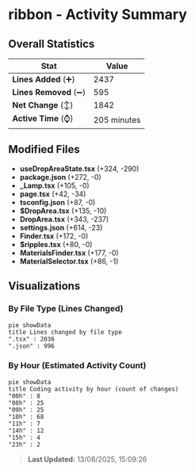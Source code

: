 # ribbon - Activity Summary 

## Overall Statistics

| Stat                   | Value                                                             |
| ---------------------- | ----------------------------------------------------------------- |
| **Lines Added** (➕)   | 2437                                          |
| **Lines Removed** (➖) | 595                                        |
| **Net Change** (↕)    | 1842                |
| **Active Time** (⌚)   | 205 minutes |


## Modified Files
- **useDropAreaState.tsx** (+324, -290)
- **package.json** (+272, -0)
- **_Lamp.tsx** (+105, -0)
- **page.tsx** (+42, -34)
- **tsconfig.json** (+87, -0)
- **$DropArea.tsx** (+135, -10)
- **DropArea.tsx** (+343, -237)
- **settings.json** (+614, -23)
- **Finder.tsx** (+172, -0)
- **$ripples.tsx** (+80, -0)
- **MaterialsFinder.tsx** (+177, -0)
- **MaterialSelector.tsx** (+86, -1)

## Visualizations

### By File Type (Lines Changed)

```mermaid
pie showData
title Lines changed by file type
".tsx" : 2036
".json" : 996
```

### By Hour (Estimated Activity Count)

```mermaid
pie showData
title Coding activity by hour (count of changes)
"00h" : 8
"08h" : 25
"09h" : 25
"10h" : 68
"11h" : 7
"14h" : 12
"15h" : 4
"23h" : 2
```


> **Last Updated:** 13/08/2025, 15:09:26